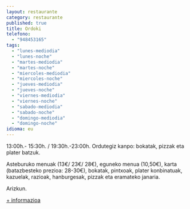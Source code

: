 ```yaml
---
layout: restaurante
category: restaurante
published: true
title: Ordoki
telefono:
  - "948453165"
tags:
  - "lunes-mediodia"
  - "lunes-noche"
  - "martes-mediodia"
  - "martes-noche"
  - "miercoles-mediodia"
  - "miercoles-noche"
  - "jueves-mediodia"
  - "jueves-noche"
  - "viernes-mediodia"
  - "viernes-noche"
  - "sabado-mediodia"
  - "sabado-noche"
  - "domingo-mediodia"
  - "domingo-noche"
idioma: eu
---
```


13:00h.- 15:30h. / 19:30h.-23:00h.  Ordutegiz kanpo: bokatak, pizzak eta plater batzuk.

Asteburuko menuak (13€/ 23€/ 28€), eguneko menua (10,50€), karta (batazbesteko prezioa: 28-30€), bokatak, pintxoak, plater konbinatuak, kazuelak, razioak, hanburgesak, pizzak eta eramateko janaria.

Arizkun.

[+ informazioa](http://www.consorciobertiz.org/consorcio/dondecomer/restaurantes/arizkun-es-0-174/asador-ordoki.html)
